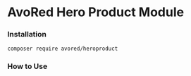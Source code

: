 # AvoRed Hero Product Module

### Installation

    composer require avored/heroproduct 
    
### How to Use
